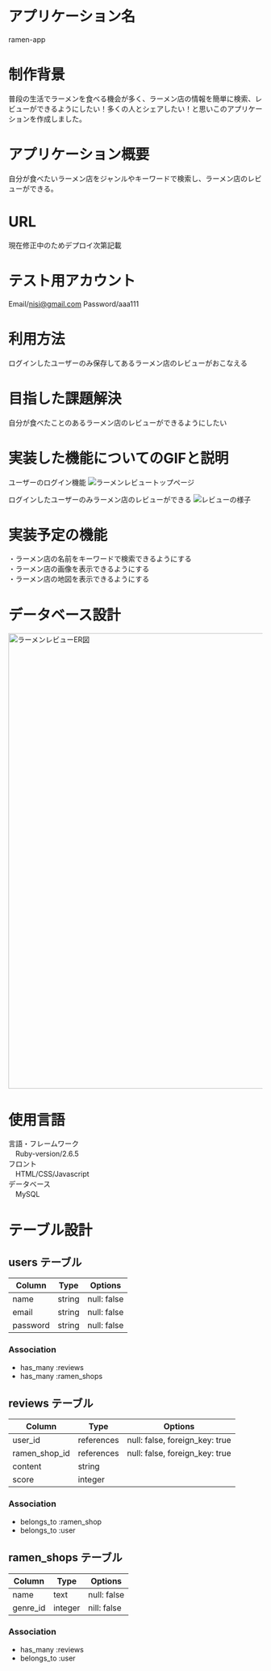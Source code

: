 
# アプリケーション名
ramen-app
# 制作背景
普段の生活でラーメンを食べる機会が多く、ラーメン店の情報を簡単に検索、レビューができるようにしたい！多くの人とシェアしたい！と思いこのアプリケーションを作成しました。
# アプリケーション概要 
自分が食べたいラーメン店をジャンルやキーワードで検索し、ラーメン店のレビューができる。
# URL
現在修正中のためデプロイ次第記載
# テスト用アカウント
Email/nisi@gmail.com
Password/aaa111
# 利用方法
ログインしたユーザーのみ保存してあるラーメン店のレビューがおこなえる
# 目指した課題解決
自分が食べたことのあるラーメン店のレビューができるようにしたい

# 実装した機能についてのGIFと説明
ユーザーのログイン機能
![ラーメンレビュートップページ](https://user-images.githubusercontent.com/69832705/98067874-e116d200-1e9d-11eb-997d-706559a45170.jpg)


ログインしたユーザーのみラーメン店のレビューができる
![レビューの様子](https://user-images.githubusercontent.com/69832705/98067936-060b4500-1e9e-11eb-86c3-7ec2c2526365.jpg)


# 実装予定の機能
・ラーメン店の名前をキーワードで検索できるようにする  
・ラーメン店の画像を表示できるようにする  
・ラーメン店の地図を表示できるようにする  
# データベース設計
<img width="901" alt="ラーメンレビューER図" src="https://user-images.githubusercontent.com/69832705/98067983-23401380-1e9e-11eb-8959-06b79d0af90b.png">


# 使用言語
言語・フレームワーク  
　Ruby-version/2.6.5  
フロント  
　HTML/CSS/Javascript  
データベース  
　MySQL

# テーブル設計

## users テーブル

| Column   | Type   | Options     |
| -------- | ------ | ----------- |
| name     | string | null: false |
| email    | string | null: false |
| password | string | null: false |

### Association

- has_many :reviews
- has_many :ramen_shops


## reviews テーブル

| Column | Type   | Options     |
| ------ | ------ | ----------- |
| user_id | references | null: false, foreign_key: true |
| ramen_shop_id | references | null: false, foreign_key: true |
|content|string|
|score| integer|

### Association

- belongs_to :ramen_shop
- belongs_to :user

## ramen_shops テーブル

| Column | Type       | Options                        |
| ------ | ---------- | ------------------------------ |
| name | text | null: false |
| genre_id | integer | nill: false |

### Association

- has_many :reviews
- belongs_to :user
